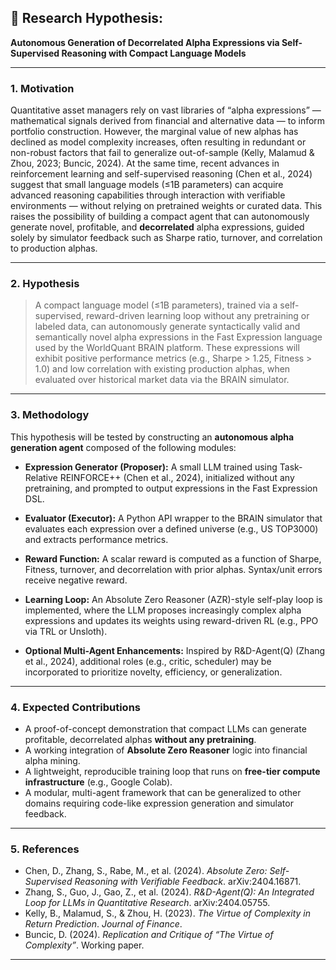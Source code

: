 ## 🧪 Research Hypothesis:

**Autonomous Generation of Decorrelated Alpha Expressions via Self-Supervised Reasoning with Compact Language Models**

---

### **1. Motivation**

Quantitative asset managers rely on vast libraries of “alpha expressions” — mathematical signals derived from financial and alternative data — to inform portfolio construction. However, the marginal value of new alphas has declined as model complexity increases, often resulting in redundant or non-robust factors that fail to generalize out-of-sample (Kelly, Malamud & Zhou, 2023; Buncic, 2024).
At the same time, recent advances in reinforcement learning and self-supervised reasoning (Chen et al., 2024) suggest that small language models (≤1B parameters) can acquire advanced reasoning capabilities through interaction with verifiable environments — without relying on pretrained weights or curated data. This raises the possibility of building a compact agent that can autonomously generate novel, profitable, and **decorrelated** alpha expressions, guided solely by simulator feedback such as Sharpe ratio, turnover, and correlation to production alphas.

---

### **2. Hypothesis**

> A compact language model (≤1B parameters), trained via a self-supervised, reward-driven learning loop without any pretraining or labeled data, can autonomously generate syntactically valid and semantically novel alpha expressions in the Fast Expression language used by the WorldQuant BRAIN platform. These expressions will exhibit positive performance metrics (e.g., Sharpe > 1.25, Fitness > 1.0) and low correlation with existing production alphas, when evaluated over historical market data via the BRAIN simulator.

---

### **3. Methodology**

This hypothesis will be tested by constructing an **autonomous alpha generation agent** composed of the following modules:

* **Expression Generator (Proposer):** A small LLM trained using Task-Relative REINFORCE++ (Chen et al., 2024), initialized without any pretraining, and prompted to output expressions in the Fast Expression DSL.

* **Evaluator (Executor):** A Python API wrapper to the BRAIN simulator that evaluates each expression over a defined universe (e.g., US TOP3000) and extracts performance metrics.

* **Reward Function:** A scalar reward is computed as a function of Sharpe, Fitness, turnover, and decorrelation with prior alphas. Syntax/unit errors receive negative reward.

* **Learning Loop:** An Absolute Zero Reasoner (AZR)-style self-play loop is implemented, where the LLM proposes increasingly complex alpha expressions and updates its weights using reward-driven RL (e.g., PPO via TRL or Unsloth).

* **Optional Multi-Agent Enhancements:** Inspired by R\&D-Agent(Q) (Zhang et al., 2024), additional roles (e.g., critic, scheduler) may be incorporated to prioritize novelty, efficiency, or generalization.

---

### **4. Expected Contributions**

* A proof-of-concept demonstration that compact LLMs can generate profitable, decorrelated alphas **without any pretraining**.
* A working integration of **Absolute Zero Reasoner** logic into financial alpha mining.
* A lightweight, reproducible training loop that runs on **free-tier compute infrastructure** (e.g., Google Colab).
* A modular, multi-agent framework that can be generalized to other domains requiring code-like expression generation and simulator feedback.

---

### **5. References**

* Chen, D., Zhang, S., Rabe, M., et al. (2024). *Absolute Zero: Self-Supervised Reasoning with Verifiable Feedback*. arXiv:2404.16871.
* Zhang, S., Guo, J., Gao, Z., et al. (2024). *R\&D-Agent(Q): An Integrated Loop for LLMs in Quantitative Research*. arXiv:2404.05755.
* Kelly, B., Malamud, S., & Zhou, H. (2023). *The Virtue of Complexity in Return Prediction*. *Journal of Finance*.
* Buncic, D. (2024). *Replication and Critique of “The Virtue of Complexity”*. Working paper.

---

